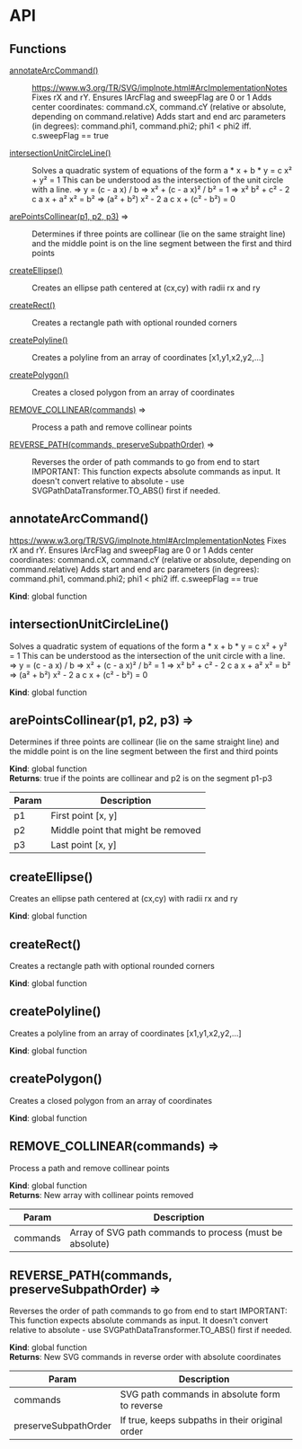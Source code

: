 # API
## Functions

<dl>
<dt><a href="#annotateArcCommand">annotateArcCommand()</a></dt>
<dd><p><a href="https://www.w3.org/TR/SVG/implnote.html#ArcImplementationNotes">https://www.w3.org/TR/SVG/implnote.html#ArcImplementationNotes</a>
Fixes rX and rY.
Ensures lArcFlag and sweepFlag are 0 or 1
Adds center coordinates: command.cX, command.cY (relative or absolute, depending on command.relative)
Adds start and end arc parameters (in degrees): command.phi1, command.phi2; phi1 &lt; phi2 iff. c.sweepFlag == true</p>
</dd>
<dt><a href="#intersectionUnitCircleLine">intersectionUnitCircleLine()</a></dt>
<dd><p>Solves a quadratic system of equations of the form
     a * x + b * y = c
     x² + y² = 1
This can be understood as the intersection of the unit circle with a line.
     =&gt; y = (c - a x) / b
     =&gt; x² + (c - a x)² / b² = 1
     =&gt; x² b² + c² - 2 c a x + a² x² = b²
     =&gt; (a² + b²) x² - 2 a c x + (c² - b²) = 0</p>
</dd>
<dt><a href="#arePointsCollinear">arePointsCollinear(p1, p2, p3)</a> ⇒</dt>
<dd><p>Determines if three points are collinear (lie on the same straight line)
and the middle point is on the line segment between the first and third points</p>
</dd>
<dt><a href="#createEllipse">createEllipse()</a></dt>
<dd><p>Creates an ellipse path centered at (cx,cy) with radii rx and ry</p>
</dd>
<dt><a href="#createRect">createRect()</a></dt>
<dd><p>Creates a rectangle path with optional rounded corners</p>
</dd>
<dt><a href="#createPolyline">createPolyline()</a></dt>
<dd><p>Creates a polyline from an array of coordinates [x1,y1,x2,y2,...]</p>
</dd>
<dt><a href="#createPolygon">createPolygon()</a></dt>
<dd><p>Creates a closed polygon from an array of coordinates</p>
</dd>
<dt><a href="#REMOVE_COLLINEAR">REMOVE_COLLINEAR(commands)</a> ⇒</dt>
<dd><p>Process a path and remove collinear points</p>
</dd>
<dt><a href="#REVERSE_PATH">REVERSE_PATH(commands, preserveSubpathOrder)</a> ⇒</dt>
<dd><p>Reverses the order of path commands to go from end to start
IMPORTANT: This function expects absolute commands as input.
It doesn&#39;t convert relative to absolute - use SVGPathDataTransformer.TO_ABS() first if needed.</p>
</dd>
</dl>

<a name="annotateArcCommand"></a>

## annotateArcCommand()
https://www.w3.org/TR/SVG/implnote.html#ArcImplementationNotes
Fixes rX and rY.
Ensures lArcFlag and sweepFlag are 0 or 1
Adds center coordinates: command.cX, command.cY (relative or absolute, depending on command.relative)
Adds start and end arc parameters (in degrees): command.phi1, command.phi2; phi1 < phi2 iff. c.sweepFlag == true

**Kind**: global function  
<a name="intersectionUnitCircleLine"></a>

## intersectionUnitCircleLine()
Solves a quadratic system of equations of the form
     a * x + b * y = c
     x² + y² = 1
This can be understood as the intersection of the unit circle with a line.
     => y = (c - a x) / b
     => x² + (c - a x)² / b² = 1
     => x² b² + c² - 2 c a x + a² x² = b²
     => (a² + b²) x² - 2 a c x + (c² - b²) = 0

**Kind**: global function  
<a name="arePointsCollinear"></a>

## arePointsCollinear(p1, p2, p3) ⇒
Determines if three points are collinear (lie on the same straight line)
and the middle point is on the line segment between the first and third points

**Kind**: global function  
**Returns**: true if the points are collinear and p2 is on the segment p1-p3  

| Param | Description |
| --- | --- |
| p1 | First point [x, y] |
| p2 | Middle point that might be removed |
| p3 | Last point [x, y] |

<a name="createEllipse"></a>

## createEllipse()
Creates an ellipse path centered at (cx,cy) with radii rx and ry

**Kind**: global function  
<a name="createRect"></a>

## createRect()
Creates a rectangle path with optional rounded corners

**Kind**: global function  
<a name="createPolyline"></a>

## createPolyline()
Creates a polyline from an array of coordinates [x1,y1,x2,y2,...]

**Kind**: global function  
<a name="createPolygon"></a>

## createPolygon()
Creates a closed polygon from an array of coordinates

**Kind**: global function  
<a name="REMOVE_COLLINEAR"></a>

## REMOVE\_COLLINEAR(commands) ⇒
Process a path and remove collinear points

**Kind**: global function  
**Returns**: New array with collinear points removed  

| Param | Description |
| --- | --- |
| commands | Array of SVG path commands to process (must be absolute) |

<a name="REVERSE_PATH"></a>

## REVERSE\_PATH(commands, preserveSubpathOrder) ⇒
Reverses the order of path commands to go from end to start
IMPORTANT: This function expects absolute commands as input.
It doesn't convert relative to absolute - use SVGPathDataTransformer.TO_ABS() first if needed.

**Kind**: global function  
**Returns**: New SVG commands in reverse order with absolute coordinates  

| Param | Description |
| --- | --- |
| commands | SVG path commands in absolute form to reverse |
| preserveSubpathOrder | If true, keeps subpaths in their original order |

